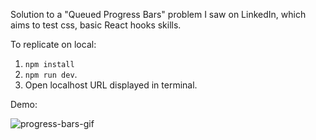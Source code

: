 Solution to a "Queued Progress Bars" problem I saw on LinkedIn, which aims to test css, basic React hooks skills.

To replicate on local:

1. `npm install`
2. `npm run dev`.
3. Open localhost URL displayed in terminal.
   
Demo:

![progress-bars-gif](https://github.com/user-attachments/assets/85301b0b-52f8-43a0-9e31-3c226ff13ef5)
